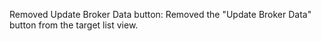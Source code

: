 Removed Update Broker Data button: Removed the "Update Broker Data" button from the target list view.